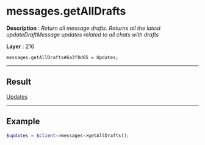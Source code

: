# messages.getAllDrafts

**Description** : *Return all message drafts\.
Returns all the latest updateDraftMessage updates related to all chats with drafts*

**Layer** : 216

```tl
messages.getAllDrafts#6a3f8d65 = Updates;
```

---

## Result

[Updates](type/Updates)

---

## Example

```php
$updates = $client->messages->getAllDrafts();
```